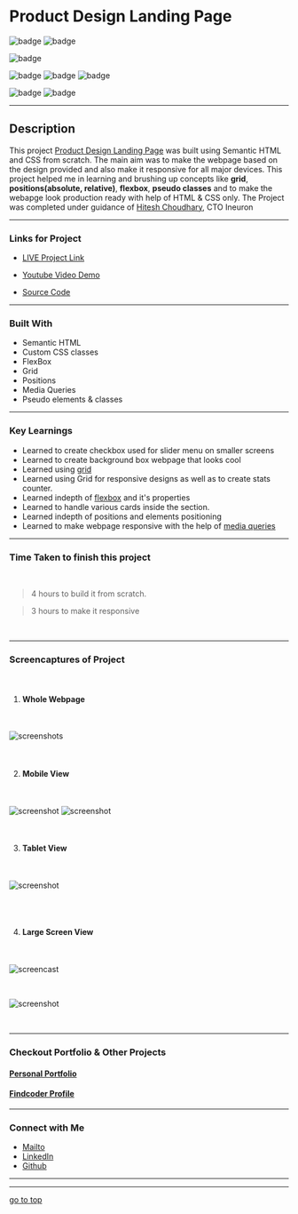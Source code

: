 # Product Design Landing Page


![badge](https://img.shields.io/badge/HTML%20-CSS-green)
![badge](https://img.shields.io/badge/Product%20Design%20-Landing%20Page-orange)

![badge](https://img.shields.io/badge/Fully%20Responsive-Webpage-yellow)

![badge](https://img.shields.io/badge/display:flex%20-display:%20grid-lightgreen)
![badge](https://img.shields.io/badge/pseudo%20elements%20-pseudo%20classes-lightgreen)
![badge](https://img.shields.io/badge/box--shadow%20-filter-lightgreen)

![badge](https://img.shields.io/badge/responsive--desgin%20-with%20@media--queries-lightblue)
![badge](https://img.shields.io/badge/Shubham%20Singh%20-grey)

***
## Description

This project [Product Design Landing Page](https://prdesign-page.netlify.app/) was built using Semantic HTML and CSS from scratch. The main aim was to make the webpage based on the design provided and also make it responsive for all major devices. This project helped me in learning and brushing up concepts like **grid**, **positions(absolute, relative)**, **flexbox**, **pseudo classes** and to make the webapge look production ready with help of HTML & CSS only. The Project was completed under guidance of [Hitesh Choudhary](https://github.com/hiteshchoudhary), CTO Ineuron

***

### Links for Project

* [LIVE Project Link](https://prdesign-page.netlify.app/)

* [Youtube Video Demo](https://youtu.be/YiwVvut8p5o)

* [Source Code](https://github.com/ShubhamSingh03/ProductDesignLandingPage)

***
### Built With 

* Semantic HTML
* Custom CSS classes
* FlexBox
* Grid
* Positions
* Media Queries
* Pseudo elements & classes

***

### Key Learnings

* Learned to create checkbox used for slider menu on smaller screens
* Learned to create background box webpage that looks cool
* Learned using [grid](https://developer.mozilla.org/en-US/docs/Web/CSS/CSS_Grid_Layout)
* Learned using Grid for responsive designs as well as to create stats counter.
* Learned indepth of [flexbox](https://developer.mozilla.org/en-US/docs/Web/CSS/flex) and it's properties
* Learned to handle various cards inside the section.
* Learned indepth of positions and elements positioning
* Learned to make webpage responsive with the help of [media queries](https://developer.mozilla.org/en-US/docs/Web/CSS/Media_Queries/Using_media_queries)

***

### Time Taken to finish this project
<br>

>4 hours to build it from scratch.

>3 hours to make it responsive

<br>

***

### Screencaptures of Project

<br>

  1. #### Whole Webpage

  <br>

  ![screenshots](./captures/screenshot.png)

  <br>

  2. #### Mobile View

<br>

![screenshot](./captures/mobile%20(1).gif) 
![screenshot](./captures/mobileview3.png)

<br>

  3. #### Tablet View 

  <br>

  ![screenshot](./captures/tabview%20(1).png)

  <br>

  <br>

  4. #### Large Screen View 

  <br>

  ![screencast](./captures/macview.png)

  <br>
  
  ![screenshot](./captures/macview2.png)

  <br>

***

### Checkout Portfolio & Other Projects
#### [Personal Portfolio](https://shubhambhoj.in/)

#### [Findcoder Profile](https://www.findcoder.io/u/shubham_singh)
***

### Connect with Me
* [Mailto](mailto:shubhambhoj3@gmail.com)
* [LinkedIn](https://www.linkedin.com/in/shubham-singh-b122b7171/)
* [Github](https://github.com/ShubhamSingh03)
***
***
[go to top](#product-design-landing-page)